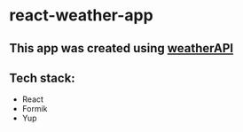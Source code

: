 # react-weather-app

## This app was created using [weatherAPI](https://www.weatherapi.com/) 

## Tech stack: 
* React
* Formik
* Yup